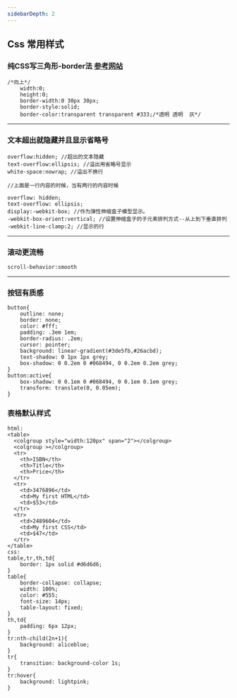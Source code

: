 ```yaml
---
sidebarDepth: 2
---
```


## Css 常用样式

### 纯CSS写三角形-border法 [参考网站](https://www.cnblogs.com/blosaa/p/3823695.html)
```
/*向上*/
    width:0;
    height:0;
    border-width:0 30px 30px;
    border-style:solid;
    border-color:transparent transparent #333;/*透明 透明  灰*/
```
--------------------------------------------------
### 文本超出就隐藏并且显示省略号
```
overflow:hidden; //超出的文本隐藏
text-overflow:ellipsis; //溢出用省略号显示
white-space:nowrap; //溢出不换行

//上面是一行内容的时候，当有两行的内容时候

overflow: hidden;
text-overflow: ellipsis;
display:-webkit-box; //作为弹性伸缩盒子模型显示。
-webkit-box-orient:vertical; //设置伸缩盒子的子元素排列方式--从上到下垂直排列
-webkit-line-clamp:2; //显示的行

```
--------------------------------------------------
### 滚动更流畅
```
scroll-behavior:smooth
```
--------------------------------------------------
### 按钮有质感
```
button{
    outline: none;
    border: none;
    color: #fff;
    padding: .3em 1em;
    border-radius: .2em;
    cursor: pointer;
    background: linear-gradient(#3de5fb,#26acbd);
    text-shadow: 0 1px 1px grey;
    box-shadow: 0 0.2em 0 #068494, 0 0.2em 0.2em grey;
}
button:active{
    box-shadow: 0 0.1em 0 #068494, 0 0.1em 0.1em grey;
    transform: translate(0, 0.05em);
}
```
### 表格默认样式
```
html:
<table>
  <colgroup style="width:120px" span="2"></colgroup>
  <colgroup ></colgroup>
  <tr>
    <th>ISBN</th>
    <th>Title</th>
    <th>Price</th>
  </tr>
  <tr>
    <td>3476896</td>
    <td>My first HTML</td>
    <td>$53</td>
  </tr>
  <tr>
    <td>2489604</td>
    <td>My first CSS</td>
    <td>$47</td>
  </tr>
</table>
css:
table,tr,th,td{
    border: 1px solid #d6d6d6;
}
table{
    border-collapse: collapse;
    width: 100%;
    color: #555;
    font-size: 14px;
    table-layout: fixed;
}
th,td{
    padding: 6px 12px;
}
tr:nth-child(2n+1){
    background: aliceblue;
}
tr{
    transition: background-color 1s;
}
tr:hover{
    background: lightpink;
}
```
